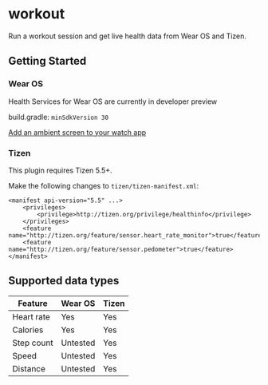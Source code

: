 # workout

Run a workout session and get live health data from Wear OS and Tizen.

## Getting Started

### Wear OS
Health Services for Wear OS are currently in developer preview

build.gradle:
`minSdkVersion 30`

[Add an ambient screen to your watch app](https://developer.android.com/training/wearables/health-services/active#maintain-presence)

### Tizen

This plugin requires Tizen 5.5+.

Make the following changes to `tizen/tizen-manifest.xml`:
```
<manifest api-version="5.5" ...>
    <privileges>
        <privilege>http://tizen.org/privilege/healthinfo</privilege>
    </privileges>
    <feature name="http://tizen.org/feature/sensor.heart_rate_monitor">true</feature>
    <feature name="http://tizen.org/feature/sensor.pedometer">true</feature>
</manifest>
```

## Supported data types

| Feature     | Wear OS     | Tizen       |
| ----------- | ----------- | ----------- |
| Heart rate  | Yes         | Yes         |
| Calories    | Yes         | Yes         |
| Step count  | Untested    | Yes         |
| Speed       | Untested    | Yes         |
| Distance    | Untested    | Yes         |